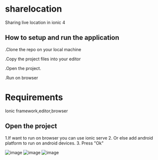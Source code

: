 # sharelocation
Sharing live location in ionic 4
## How to setup and run the application 
.Clone the repo on your local machine

.Copy the project files into your editor

.Open the project.

.Run on browser

# Requirements

Ionic framework,editor,browser

## Open the project
  1.If want to run on browser you can use ionic serve
  2. Or else add android platform to run on android devices.
  3. Press "Ok"


![image](https://user-images.githubusercontent.com/69792935/114304534-4f1c9080-9af1-11eb-84d5-3162ace60eb9.png)
![image](https://user-images.githubusercontent.com/69792935/114304574-9014a500-9af1-11eb-90cb-089ac3161bfd.png)
![image](https://user-images.githubusercontent.com/69792935/114304641-f3063c00-9af1-11eb-806d-0eb5d56ec34c.png)
